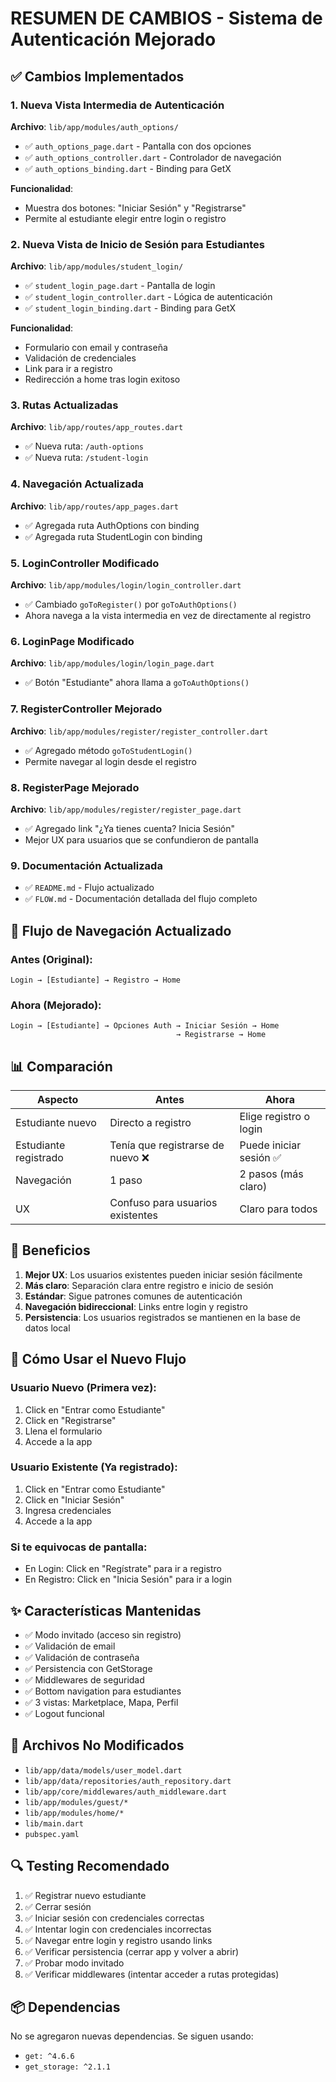 # RESUMEN DE CAMBIOS - Sistema de Autenticación Mejorado

## ✅ Cambios Implementados

### 1. Nueva Vista Intermedia de Autenticación
**Archivo**: `lib/app/modules/auth_options/`
- ✅ `auth_options_page.dart` - Pantalla con dos opciones
- ✅ `auth_options_controller.dart` - Controlador de navegación
- ✅ `auth_options_binding.dart` - Binding para GetX

**Funcionalidad**: 
- Muestra dos botones: "Iniciar Sesión" y "Registrarse"
- Permite al estudiante elegir entre login o registro

### 2. Nueva Vista de Inicio de Sesión para Estudiantes
**Archivo**: `lib/app/modules/student_login/`
- ✅ `student_login_page.dart` - Pantalla de login
- ✅ `student_login_controller.dart` - Lógica de autenticación
- ✅ `student_login_binding.dart` - Binding para GetX

**Funcionalidad**:
- Formulario con email y contraseña
- Validación de credenciales
- Link para ir a registro
- Redirección a home tras login exitoso

### 3. Rutas Actualizadas
**Archivo**: `lib/app/routes/app_routes.dart`
- ✅ Nueva ruta: `/auth-options`
- ✅ Nueva ruta: `/student-login`

### 4. Navegación Actualizada
**Archivo**: `lib/app/routes/app_pages.dart`
- ✅ Agregada ruta AuthOptions con binding
- ✅ Agregada ruta StudentLogin con binding

### 5. LoginController Modificado
**Archivo**: `lib/app/modules/login/login_controller.dart`
- ✅ Cambiado `goToRegister()` por `goToAuthOptions()`
- Ahora navega a la vista intermedia en vez de directamente al registro

### 6. LoginPage Modificado
**Archivo**: `lib/app/modules/login/login_page.dart`
- ✅ Botón "Estudiante" ahora llama a `goToAuthOptions()`

### 7. RegisterController Mejorado
**Archivo**: `lib/app/modules/register/register_controller.dart`
- ✅ Agregado método `goToStudentLogin()`
- Permite navegar al login desde el registro

### 8. RegisterPage Mejorado
**Archivo**: `lib/app/modules/register/register_page.dart`
- ✅ Agregado link "¿Ya tienes cuenta? Inicia Sesión"
- Mejor UX para usuarios que se confundieron de pantalla

### 9. Documentación Actualizada
- ✅ `README.md` - Flujo actualizado
- ✅ `FLOW.md` - Documentación detallada del flujo completo

## 🔄 Flujo de Navegación Actualizado

### Antes (Original):
```
Login → [Estudiante] → Registro → Home
```

### Ahora (Mejorado):
```
Login → [Estudiante] → Opciones Auth → Iniciar Sesión → Home
                                     → Registrarse → Home
```

## 📊 Comparación

| Aspecto | Antes | Ahora |
|---------|-------|-------|
| Estudiante nuevo | Directo a registro | Elige registro o login |
| Estudiante registrado | Tenía que registrarse de nuevo ❌ | Puede iniciar sesión ✅ |
| Navegación | 1 paso | 2 pasos (más claro) |
| UX | Confuso para usuarios existentes | Claro para todos |

## 🎯 Beneficios

1. **Mejor UX**: Los usuarios existentes pueden iniciar sesión fácilmente
2. **Más claro**: Separación clara entre registro e inicio de sesión
3. **Estándar**: Sigue patrones comunes de autenticación
4. **Navegación bidireccional**: Links entre login y registro
5. **Persistencia**: Los usuarios registrados se mantienen en la base de datos local

## 🚀 Cómo Usar el Nuevo Flujo

### Usuario Nuevo (Primera vez):
1. Click en "Entrar como Estudiante"
2. Click en "Registrarse"
3. Llena el formulario
4. Accede a la app

### Usuario Existente (Ya registrado):
1. Click en "Entrar como Estudiante"
2. Click en "Iniciar Sesión"
3. Ingresa credenciales
4. Accede a la app

### Si te equivocas de pantalla:
- En Login: Click en "Regístrate" para ir a registro
- En Registro: Click en "Inicia Sesión" para ir a login

## ✨ Características Mantenidas

- ✅ Modo invitado (acceso sin registro)
- ✅ Validación de email
- ✅ Validación de contraseña
- ✅ Persistencia con GetStorage
- ✅ Middlewares de seguridad
- ✅ Bottom navigation para estudiantes
- ✅ 3 vistas: Marketplace, Mapa, Perfil
- ✅ Logout funcional

## 📝 Archivos No Modificados

- `lib/app/data/models/user_model.dart`
- `lib/app/data/repositories/auth_repository.dart`
- `lib/app/core/middlewares/auth_middleware.dart`
- `lib/app/modules/guest/*`
- `lib/app/modules/home/*`
- `lib/main.dart`
- `pubspec.yaml`

## 🔍 Testing Recomendado

1. ✅ Registrar nuevo estudiante
2. ✅ Cerrar sesión
3. ✅ Iniciar sesión con credenciales correctas
4. ✅ Intentar login con credenciales incorrectas
5. ✅ Navegar entre login y registro usando links
6. ✅ Verificar persistencia (cerrar app y volver a abrir)
7. ✅ Probar modo invitado
8. ✅ Verificar middlewares (intentar acceder a rutas protegidas)

## 📦 Dependencias

No se agregaron nuevas dependencias. Se siguen usando:
- `get: ^4.6.6`
- `get_storage: ^2.1.1`
